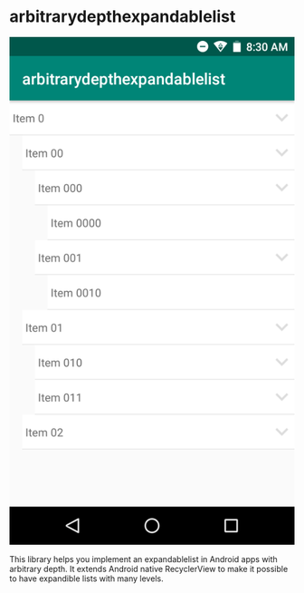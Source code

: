 # arbitrarydepthexpandablelist

![alt text](https://github.com/tcyubahi/arbitrarydepthexpandablelist/blob/master/Screenshot_20190514-083032.png)

This library helps you implement an expandablelist in Android apps with arbitrary depth. 
It extends Android native RecyclerView to make it possible to have expandible lists with many levels. 
